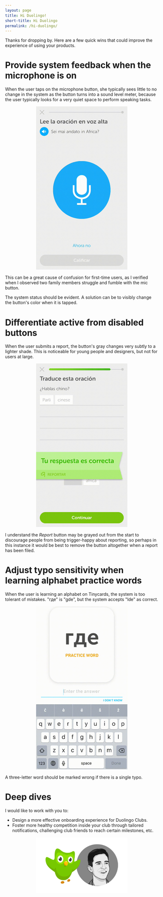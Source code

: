```yaml
---
layout: page
title: Hi Duolingo!
short-title: Hi Duolingo
permalink: /hi-duolingo/
---
```


Thanks for dropping by. Here are a few quick wins that could improve the experience of using your products.

# Provide system feedback when the microphone is on
When the user taps on
the microphone button, she typically sees little to no change in the system as the button turns into
a sound level meter, because the user typically looks for a very quiet space to perform speaking tasks.

<center class="padded">
<img width="300px" alt="Screen showing lack of feedback when the microphone is on" src="/img/hi-duolingo/mic-feedback.gif" />
</center>

This can be a great cause of confusion for first-time users, as I verified when I observed two family members
struggle and fumble with the mic button. 

The system status should be evident. A solution can be to visibly change the button's color when it is tapped.

# Differentiate active from disabled buttons

When the user submits a report, the button's gray changes very subtly to a lighter shade. This is noticeable for
young people and designers, but not for users at large.

<center class="padded">
<img width="300px" alt="Screen showing two near-identical shades of gray for two button states." src="/img/hi-duolingo/report-gray.gif" />
</center>

I understand the *Report* button may be grayed out from the start to discourage people from being trigger-happy 
about reporting, so perhaps in this instance it would be best to remove the button altogether when a report has been filed.

# Adjust typo sensitivity when learning alphabet practice words

When the user is learning an alphabet on Tinycards, the system is too tolerant of mistakes. "где" is "gde", but the system
accepts "lde" as correct.

<center class="padded">
<img width="300px" alt="Screen showing success for a flawed exercise." src="/img/hi-duolingo/typo-tolerance.gif" />
</center>

A three-letter word should be marked wrong if there is a single typo.

# Deep dives
I would like to work with you to:

- Design a more effective onboarding experience for Duolingo Clubs.
- Foster more healthy competition inside your club through tailored notifications, challenging club friends to reach certain milestones, etc.

<center>
<img width="300px" alt="Duo and Ale" src="/img/hi-duolingo/duolingo+alejandro.jpg" />
</center>

